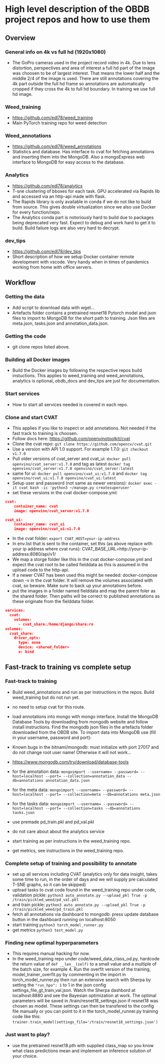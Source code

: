 # High level description of the OBDB project repos and how to use them

## Overview

### General info on 4k vs full hd (1920x1080)
- The GoPro cameras used in the project record video in 4k. Due to lens distortion, perspectives and area of interest a full hd part of the image was choosen to be of largest interest. That means the lower half and the middle 2/4 of the image is used. There are still annotations covering the 4k part outside the full hd frame so annotations are automatically cropped if they cross the 4k to full hd boundary. In training we use full hd image.

### Weed_training
- https://github.com/edl78/weed_training
- Main PyTorch training repo for weed detection

### Weed_annotations
- https://github.com/edl78/weed_annotations
- Statistics and database. Has interface to cvat for fetching annotations and inserting them into the MongoDB. Also a mongoExpress web interface to MongoDB for easy access to the database.

### Analytics
- https://github.com/edl78/analytics
- T-sne clustering of bboxes for each task. GPU accelerated via Rapids lib and accessed via an http-api made with flask.
- The Rapids library is only available in conda if we do not like to build from source. This gives double virtualization since we also use Docker for every function/repo.
- The Analytics conda part is notoriously hard to build due to packages being deprecated very fast. Expect to debug and work hard to get it to build. Build failure logs are also very hard to decrypt.



### dev_tips
- https://github.com/edl78/dev_tips
- Short description of how we setup Docker container remote development with vscode. Very handy when in times of pandemics working from home with office servers.


## Workflow

### Getting the data
- Add script to download data with wget...
- Artefacts folder contains a pretrained resnet18 Pytorch model and json files to import to MongoDB for the short path to training. Json files are meta.json, tasks.json and annotation_data.json.

### Getting the code
- git clone repos listed above.

### Building all Docker images
- Build the Docker images by following the respective repos build instuctions. This applies to weed_training and weed_annotations, analytics is optional, obdb_docs and dev_tips are just for documentation.

### Start services
- How to start all services needed is covered in each repo.

### Clone and start CVAT
- This applies if you like to inspect or add annotations. Not needed if the fast track to training is choosen.
- Follow docs here: https://github.com/openvinotoolkit/cvat
- Clone the cvat repo: `git clone https://github.com/opencv/cvat.git`
- Use a version with API 1.0 support. For example 1.7.0: `git checkout v1.7.0`
- Pull older versions of cvat_server and cvat_ui: `docker pull openvino/cvat_server:v1.7.0` and tag as latest `docker tag openvino/cvat_server:v1.7.0 openvino/cvat_server:latest`
- same for ui: `docker pull openvino/cvat_ui:v1.7.0` and `docker tag openvino/cvat_ui:v1.7.0 openvino/cvat_ui:latest`
- Setup user and password (not same as newer versions): `docker exec -it cvat bash -ic 'python3 ~/manage.py createsuperuser'`
- set these versions in the cvat docker-compose.yml:
```json
cvat:
    container_name: cvat
    image: openvino/cvat_server:v1.7.0
```
```json
cvat_ui:
    container_name: cvat_ui
    image: openvino/cvat_ui:v1.7.0
``` 
- In the cvat folder: `export CVAT_HOST=your-ip-address`
- In env.list that is sent to the container, set this (as above replace with your ip address where cvat runs): CVAT_BASE_URL=http://your-ip-address:8080/api/v1/
- We map a storge folder like this in the cvat docker-compose.yml and expect the cvat root to be called fielddata as this is assumed in the upload code to the http-api.
- If a newer CVAT has been used this might be needed: docker-compose down -v in the cvat folder. It will remove the volumes associated with cvat, so beware. Make sure to back up your annotations before.
- put the images in a folder named fielddata and map the parent foler as the shared folder. Then paths will be correct to published annotations as these originate from the fielddata folder.

```json
services:
  cvat:
    volumes:
      - cvat_share:/home/django/share:ro
volumes:
  cvat_share:
    driver_opts:
      type: none
      device: <shared_folder>
      o: bind
```



## Fast-track to training vs complete setup

### Fast-track to training
- Build weed_annotations and run as per instructions in the repos. Build weed_training but do not run yet.
- no need to setup cvat for this route.
- load annotations into mongo with mongo interface. Install the MongoDB Database Tools by downloading from mongodb website and follow install instructions. Find the mongodb json files in the artefacts folder downloaded from the OBDB site. To import data into MongoDB use (fill in your username, password and port):
- Known bugs in the bitnami/mongodb: must initialize with port 27017 and do not change root user name! Otherwise it will not work...
- https://www.mongodb.com/try/download/database-tools
- for the annotation data: `mongoimport --username= --password= --host=localhost --port= --collection=annotation_data --db=annotations annotation_data.json`
- for the meta data: 
`mongoimport --username= --password= --host=localhost --port= --collection=meta --db=annotations meta.json`
- for the tasks data:
`mongoimport --username= --password= --host=localhost --port= --collection=tasks --db=annotations tasks.json`

- use premade pd_train.pkl and pd_val.pkl
- do not care about about the analytics service
- start training as per instructions in the weed_training repo.
- get metrics, see instructions in the weed_training repo.

### Complete setup of training and possibility to annotate
- set up all services including CVAT (analytics only for data insight, takes some time to run, in the order of days and we will supply pre calculated T-SNE graphs, so it can be skipped) 
- upload tasks to cvat code found in the weed_training repo under code, validation pickle: `python3 auto_annotate.py --upload_pkl True -p /train/pickled_weed/pd_val.pkl`
- and train pickle: `python3 auto_annotate.py --upload_pkl True -p /train/pickled_weed/pd_train.pkl`
- fetch all annotations via dashboard to mongodb: press update database button in the dashboard running on localhost:8050
- start training `python3 torch_model_runner.py`
- get metrics `python3 test_model.py`


### Finding new optimal hyperparameters
- This requires manual hacking for now.
- In the weed_training repo under code/weed_data_class_od.py, hardcode the return value of `def __len__(self)` to a small value and a multiple of the batch size, for example 4. Run the overfit version of the training, model_trainer_overfit.py by commenting in the import in torch_model_runner.py then run an extensive search with Sherpa by setting the `"run_hpo": 1` to 1 in the json config settings_file_gt_train_val.json. Watch the Sherpa dashbord at localhost:8880 and see the Bayesian optimization at work. The optimal parameters will be saved in /train/resnet18_settings.json if resnet18 was chosen as model. These settings can then be transfered to the config file manually or you can point to it in the torch_model_runner.py training code like this: `trainer.train_model(settings_file='/train/resnet18_settings.json')` 

### Just want to play?
- use the pretrained resnet18.pth with supplied class_map so you know what class predictions mean and implement an inference solution of your choice.